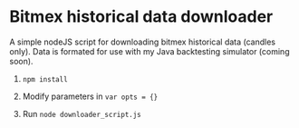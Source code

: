 # Bitmex historical data downloader

A simple nodeJS script for downloading bitmex historical data (candles only). Data is formated for use with my Java backtesting simulator (coming soon).

1. `npm install`

2. Modify parameters in `var opts = {}`

3. Run `node downloader_script.js`



